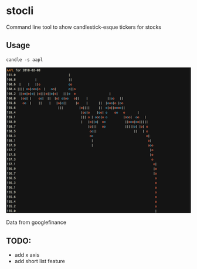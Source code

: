 # stocli
Command line tool to show candlestick-esque tickers for stocks

## Usage
```
candle -s aapl
```
![image](https://github.com/Yatin-Kapur/stocli/blob/master/example.jpg)

Data from googlefinance

## TODO:
* add x axis
* add short list feature
